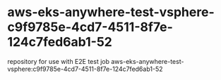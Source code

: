 # aws-eks-anywhere-test-vsphere-c9f9785e-4cd7-4511-8f7e-124c7fed6ab1-52
repository for use with E2E test job aws-eks-anywhere-test-vsphere:c9f9785e-4cd7-4511-8f7e-124c7fed6ab1-52
